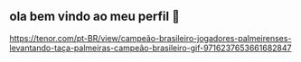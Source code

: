 ## ola bem vindo ao meu perfil 💜
https://tenor.com/pt-BR/view/campeão-brasileiro-jogadores-palmeirenses-levantando-taça-palmeiras-campeão-brasileiro-gif-9716237653661682847
<!--https://tenor.com/pt-BR/view/dancinha-comemorando-vai-vai-vai-palmeiras-campeão-brasileiro-gif-1328071259393297624
**pauloroberto10/pauloroberto10** is a ✨ _special_ ✨ repository because its `README.md` (this file) appears on your GitHub profildiv class="tenor
<div class="tenor-gif-embed" data-postid="9716237653661682847" data-share-method="host" data-aspect-ratio="0.564257" data-width="100%"><a href="https://tenor.com/view/campe%C3%A3o-brasileiro-jogadores-palmeirenses-levantando-ta%C3%A7a-palmeiras-campe%C3%A3o-brasileiro-gif-9716237653661682847">Campeão Brasileiro Jogadores Palmeirenses GIF</a>from <a href="https://tenor.com/search/campe%C3%A3o+brasileiro-gifs">Campeão Brasileiro GIFs</a></div> <script type="text/javascript" async src="https://tenor.com/embed.js"></script>
Here are some ideas to get you started:

- 🔭 I’m currently working on ...
- 🌱 I’m currently learning ...
- 👯 I’m looking to collaborate on ...
- 🤔 I’m looking for help with ...
- 💬 Ask me about ...
- 📫 How to reach me: ...
- 😄 Pronouns: ...
- ⚡ Fun fact: ...
-->
